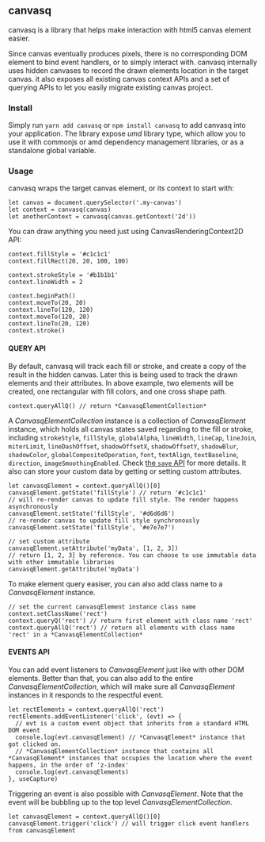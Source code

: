 ## canvasq
canvasq is a library that helps make interaction with html5 canvas element easier. 

Since canvas eventually produces pixels, there is no corresponding DOM element to bind event handlers, or to simply interact with. canvasq internally uses hidden canvases to record the drawn elements location in the target canvas. it also exposes all existing canvas context APIs and a set of querying APIs to let you easily migrate existing canvas project. 

### Install
Simply run `yarn add canvasq` or `npm install canvasq` to add canvasq into your application. The library expose *umd* library type, which allow you to use it with commonjs or amd dependency management libraries, or as a standalone global variable.

### Usage
canvasq wraps the target canvas element, or its context to start with:
```
let canvas = document.querySelector('.my-canvas')
let context = canvasq(canvas)
let anotherContext = canvasq(canvas.getContext('2d'))
```

You can draw anything you need just using CanvasRenderingContext2D API:
```
context.fillStyle = '#c1c1c1'
context.fillRect(20, 20, 100, 100)

context.strokeStyle = '#b1b1b1'
context.lineWidth = 2

context.beginPath()
context.moveTo(20, 20)
context.lineTo(120, 120)
context.moveTo(120, 20)
context.lineTo(20, 120)
context.stroke()
```

#### QUERY API
By default, canvasq will track each fill or stroke, and create a copy of the result in the hidden canvas. Later this is being used to track the drawn elements and their attributes. In above example, two elements will be created, one rectangular with fill colors, and one cross shape path.
```
context.queryAllQ() // return *CanvasqElementCollection*
```

A *CanvasqElementCollection* instance is a collection of *CanvasqElement* instance, which holds all canvas states saved regarding to the fill or stroke, including `strokeStyle`, `fillStyle`, `globalAlpha`, `lineWidth`, `lineCap`, `lineJoin`, `miterLimit`, `lineDashOffset`, `shadowOffsetX`, `shadowOffsetY`, `shadowBlur`, `shadowColor`, `globalCompositeOperation`, `font`, `textAlign`, `textBaseline`, `direction`, `imageSmoothingEnabled`. Check [the `save` API](https://developer.mozilla.org/en-US/docs/Web/API/CanvasRenderingContext2D/save) for more details. It also can store your custom data by getting or setting custom attributes.
```
let canvasqElement = context.queryAllQ()[0]
canvasqElement.getState('fillStyle') // return '#c1c1c1'
// will re-render canvas to update fill style. The render happens asynchronously
canvasqElement.setState('fillStyle', '#d6d6d6') 
// re-render canvas to update fill style synchronously
canvasqElement.setState('fillStyle', '#e7e7e7')

// set custom attribute
canvasqElement.setAttribute('myData', [1, 2, 3])
// return [1, 2, 3] by reference. You can choose to use immutable data with other immutable libraries
canvasqElement.getAttribute('myData')
```

To make element query easiser, you can also add class name to a *CanvasqElement* instance.
```
// set the current canvasqElement instance class name
context.setClassName('rect')
context.queryQ('rect') // return first element with class name 'rect'
context.queryAllQ('rect') // return all elements with class name 'rect' in a *CanvasqElementCollection*
```

#### EVENTS API
You can add event listeners to *CanvasqElement* just like with other DOM elements. Better than that, you can also add to the entire *CanvasqElementCollection*, which will make sure all *CanvasqElement* instances in it responds to the respectful event.
```
let rectElements = context.queryAllQ('rect')
rectElements.addEventListener('click', (evt) => {
  // evt is a custom event object that inherits from a standard HTML DOM event
  console.log(evt.canvasqElement) // *CanvasqElement* instance that got clicked on.
  // *CanvasqElementCollection* instance that contains all *CanvasqElement* instances that occupies the location where the event happens, in the order of 'z-index'
  console.log(evt.canvasqElements) 
}, useCapture)
```

Triggering an event is also possible with *CanvasqElement*. Note that the event will be bubbling up to the top level *CanvasqElementCollection*. 
```
let canvasqElement = context.queryAllQ()[0]
canvasqElement.trigger('click') // will trigger click event handlers from canvasqElement
```